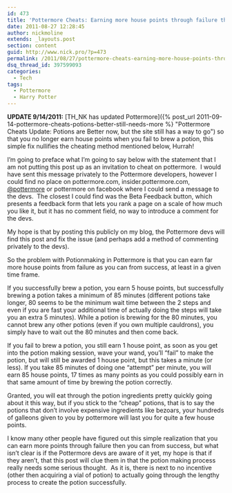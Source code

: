 ```yaml
---
id: 473
title: 'Pottermore Cheats: Earning more house points through failure then success in potion making'
date: 2011-08-27 12:28:45
author: nickmoline
extends: _layouts.post
section: content
guid: http://www.nick.pro/?p=473
permalink: /2011/08/27/pottermore-cheats-earning-more-house-points-through-failure-then-success-in-potion-making/
dsq_thread_id: 397599093
categories:
  - Tech
tags:
  - Pottermore
  - Harry Potter
---
```

**UPDATE 9/14/2011:** [TH_NK has updated Pottermore]({% post_url 2011-09-14-pottermore-cheats-potions-better-still-needs-more %} "Pottermore Cheats Update: Potions are Better now, but the site still has a way to go") so that you no longer earn house points when you fail to brew a potion, this simple fix nullifies the cheating method mentioned below, Hurrah!

I&#8217;m going to preface what I&#8217;m going to say below with the statement that I am not putting this post up as an invitation to cheat on pottermore.  I would have sent this message privately to the Pottermore developers, however I could find no place on pottermore.com, insider.pottermore.com, [@pottermore](https://twitter.com/pottermore) or pottermore on facebook where I could send a message to the devs.  The closest I could find was the Beta Feedback button, which presents a feedback form that lets you rank a page on a scale of how much you like it, but it has no comment field, no way to introduce a comment for the devs.

My hope is that by posting this publicly on my blog, the Pottermore devs will find this post and fix the issue (and perhaps add a method of commenting privately to the devs).

<!--more-->

So the problem with Potionmaking in Pottermore is that you can earn far more house points from failure as you can from success, at least in a given time frame.

If you successfully brew a potion, you earn 5 house points, but successfully brewing a potion takes a minimum of 85 minutes (different potions take longer, 80 seems to be the minimum wait time between the 2 steps and even if you are fast your additional time of actually doing the steps will take you an extra 5 minutes). While a potion is brewing for the 80 minutes, you cannot brew any other potions (even if you own multiple cauldrons), you simply have to wait out the 80 minutes and then come back.

<amp-img src="{{ site.baseurl }}/wp-content/uploads/sites/4/2011/08/Screen-Shot-2011-08-27-at-2.30.12-PM.webp" title="Earning a point from failure" alt="If you fail to brew a potion, you earn 1 house point" width="835" height="396" layout="responsive" lightbox>
  <amp-img fallback src="{{ site.baseurl }}/wp-content/uploads/sites/4/2011/08/Screen-Shot-2011-08-27-at-2.30.12-PM.png" title="Earning a point from failure" alt="If you fail to brew a potion, you earn 1 house point" width="835" height="396" layout="responsive" lightbox></amp-img>
</amp-img>

If you fail to brew a potion, you still earn 1 house point, as soon as you get into the potion making session, wave your wand, you&#8217;ll &#8220;fail&#8221; to make the potion, but will still be awarded 1 house point, but this takes a minute (or less). If you take 85 minutes of doing one &#8220;attempt&#8221; per minute, you will earn 85 house points, 17 times as many points as you could possibly earn in that same amount of time by brewing the potion correctly.

Granted, you will eat through the potion ingredients pretty quickly going about it this way, but if you stick to the &#8220;cheap&#8221; potions, that is to say the potions that don&#8217;t involve expensive ingredients like bezoars, your hundreds of galleons given to you by pottermore will last you for quite a few house points.

I know many other people have figured out this simple realization that you can earn more points through failure then you can from success, but what isn&#8217;t clear is if the Pottermore devs are aware of it yet, my hope is that if they aren&#8217;t, that this post will clue them in that the potion making process really needs some serious thought.  As it is, there is next to no incentive (other then acquiring a vial of potion) to actually going through the lengthy process to create the potion successfully.
